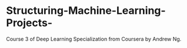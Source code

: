 # Structuring-Machine-Learning-Projects-
Course 3 of Deep Learning Specialization from Coursera by Andrew Ng. 
